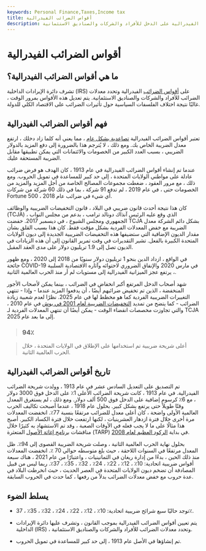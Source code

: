 ```yaml
---
keywords: Personal Finance,Taxes,Income tax
title: أقواس الضرائب الفيدرالية
description: أقواس الضرائب الفيدرالية هي نطاقات ضريبية ، تشرف عليها مصلحة الضرائب الأمريكية ، والتي تحدد معدلات الضرائب الفيدرالية على الدخل للأفراد والشركات والصناديق الاستئمانية.
---
```


# أقواس الضرائب الفيدرالية
## ما هي أقواس الضرائب الفيدرالية؟

تشرف دائرة الإيرادات الداخلية (IRS) على [أقواس الضرائب](/taxbracket) الفيدرالية وتحدد معدلات الضرائب للأفراد والشركات والصناديق الاستئمانية. يتم تعديل هذه الأقواس بمرور الوقت ، غالبًا نتيجة اختلاف الفلسفات السياسية حول تأثيرات الضرائب على الاقتصاد الكلي للدولة.

## فهم أقواس الضرائب الفيدرالية

تعتبر أقواس الضرائب الفيدرالية [تصاعدية بشكل عام](/progressivetax) ، مما يعني أنه كلما زاد دخلك ، ارتفع معدل الضريبة الخاص بك. ومع ذلك ، لا يُترجم هذا بالضرورة إلى دفع المزيد بالدولار الضريبي ، بسبب العدد الكبير من الخصومات والائتمانات التي يمكن تطبيقها مقابل الضريبة المستحقة عليك.

عندما تم إنشاء أقواس الضرائب الفيدرالية في عام 1913 ، كان الهدف هو فرض ضرائب عادلة على مواطني الولايات المتحدة ، إلى حد كبير للمساعدة في تمويل الحروب. ومع ذلك ، مع مرور العقود ، ضغطت مجموعات المصالح الخاصة من أجل المزيد والمزيد من الخصومات حتى ، في عام 2019 ، لم تدفع 91 شركة ، بما في ذلك 60 شركة من شركات Fortune 500 ، أي شيء في ضرائب عام 2018.

كان هذا نتيجة أحدث قانون ضريبي في البلاد ، قانون التخفيضات الضريبية والوظائف (TCJA) ، الذي وقع عليه الرئيس آنذاك دونالد ترامب ، بدعم من مجلس النواب الجمهوري ومجلس الشيوخ ، في ديسمبر 2017. خفضت TCJA بشكل دائم الشركة معدل الضريبة مع خفض المعدلات الفردية بشكل مؤقت فقط. كان هذا بسبب القلق بشأن مقدار الديون الإضافية التي ستضيفها هذه التخفيضات الضريبية الجديدة إلى ديون الولايات المتحدة الكبيرة بالفعل. تشير التقديرات في وقت تمرير القانون إلى أن هذه الزيادات في الديون تصل إلى 1.9 تريليون دولار على مدى العقد المقبل.

في الواقع ، ازداد الدين بنحو 1 تريليون دولار سنويًا من 2018 إلى 2020 ، ومع ظهور جائحة COVID-19 في مارس 2020 والإنفاق الضروري لاحتوائه وآثاره الاقتصادية السلبية ، يرتفع عجز الميزانية الفيدرالية إلى مستويات لم أر منذ الحرب العالمية الثانية.

شهد أصحاب الدخل المرتفع أكبر انخفاض في الضرائب ، بينما يمكن لأصحاب الأجور المنخفضة ، الذين تم تخفيض ضرائبهم أيضًا ، أن يدفعوا المزيد عندما - وإذا - تنتهي التغييرات الضريبية الفردية كما هو مخطط لها في عام 2025. نظرًا لعدم شعبية زيادة الضرائب - كما يتضح من تمديد [التخفيضات الضريبية لعام 2001 في بوش](/bush-tax-cuts) في عام 2010 ، والتي تجاوزت مخصصات انقضاء الوقت - يمكن أيضًا أن تنتهي المعدلات الفردية لـ TCJA إلى ما بعد عام 2025.

> ### 94٪

> أعلى شريحة ضريبية تم استخدامها على الإطلاق في الولايات المتحدة ، خلال الحرب العالمية الثانية.

>

## تاريخ أقواس الضرائب الفيدرالية

تم التصديق على التعديل السادس عشر في عام 1913 ، وولدت شريحة الضرائب الفيدرالية. في عام 1913 ، كانت شريحة الضرائب الأعلى 1٪ على الدخل فوق 3000 دولار ، مع 6٪ كرسوم إضافية على الدخل فوق 500 ألف دولار. ومع ذلك ، لم يستغرق المعدل وقتًا طويلاً حتى يرتفع بشكل كبير. بحلول عام 1918 ، عندما أصبحت تكاليف الحرب العالمية الأولى واضحة ، كان أعلى معدل للضرائب مرتفعًا بنسبة 77٪. انخفضت المعدلات مرة أخرى خلال فترة ازدهار العشرينيات ، لكنها ارتفعت خلال فترة الكساد الكبير. أصبح هذا مثالًا على ما لا يجب فعله في الأوقات الصعبة ، وقد تم الاستشهاد به كثيرًا خلال مناقشات [برنامج إغاثة الأصول](/troubled-asset-relief-program-tarp) المتعثرة (TARP) في بداية [الركود العظيم لعام 2008](/great-recession).

بحلول نهاية الحرب العالمية الثانية ، وصلت شريحة الضريبة القصوى إلى 94٪. ظل المعدل مرتفعًا في السنوات اللاحقة ، حيث بلغ متوسطه حوالي 70 ٪. انخفضت المعدلات منذ ذلك الحين ، بدءًا من إدارة ريغان في الثمانينيات ، واعتبارًا من عام 2021 ، هناك سبعة أقواس ضريبية اتحادية: 10٪ ، 12٪ ، 22٪ ، 24٪ ، 32٪ ، 35٪ ، 37٪. ربما ليس من قبيل المصادفة أن تضخم ديون الولايات المتحدة في العصر الحديث ، حيث انخرطت البلاد في عدة حروب مع خفض معدلات الضرائب بدلاً من رفعها ، كما حدث في الحروب السابقة.

## يسلط الضوء

- توجد حاليًا سبع شرائح ضريبية اتحادية: 10٪ ، 12٪ ، 22٪ ، 24٪ ، 32٪ ، 35٪ ، 37٪.

- يتم تعيين أقواس الضرائب الفيدرالية بموجب القانون ، وتشرف عليها دائرة الإيرادات الداخلية (IRS) ، وتحدد معدلات الضرائب للأفراد والشركات والصناديق الاستئمانية.

- تم إنشاؤها في الأصل عام 1913 ، إلى حد كبير للمساعدة في تمويل الحروب.

